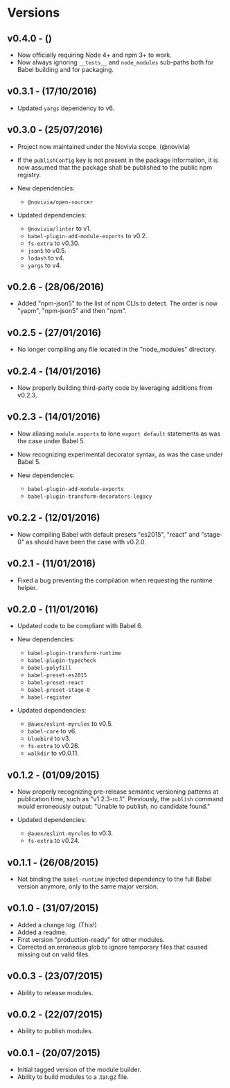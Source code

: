 # Versions

## v0.4.0 - ()

* Now officially requiring Node 4+ and npm 3+ to work.
* Now always ignoring `__tests__` and `node_modules` sub-paths both for Babel
  building and for packaging.


## v0.3.1 - (17/10/2016)

* Updated `yargs` dependency to v6.


## v0.3.0 - (25/07/2016)

* Project now maintained under the Novivia scope. (@novivia)
* If the `publishConfig` key is not present in the package information, it is
  now assumed that the package shall be published to the public npm registry.

* New dependencies:
    * `@novivia/open-sourcer`

* Updated dependencies:
    * `@novivia/linter` to v1.
    * `babel-plugin-add-module-exports` to v0.2.
    * `fs-extra` to v0.30.
    * `json5` to v0.5.
    * `lodash` to v4.
    * `yargs` to v4.

## v0.2.6 - (28/06/2016)

* Added "npm-json5" to the list of npm CLIs to detect. The order is now "yapm",
  "npm-json5" and then "npm".


## v0.2.5 - (27/01/2016)

* No longer compiling any file located in the "node_modules" directory.


## v0.2.4 - (14/01/2016)

* Now properly building third-party code by leveraging additions from v0.2.3.


## v0.2.3 - (14/01/2016)

* Now aliasing `module.exports` to lone `export default` statements as was the
  case under Babel 5.
* Now recognizing experimental decorator syntax, as was the case under Babel 5.

* New dependencies:
    * `babel-plugin-add-module-exports`
    * `babel-plugin-transform-decorators-legacy`


## v0.2.2 - (12/01/2016)

* Now compiling Babel with default presets "es2015", "react" and "stage-0" as
  should have been the case with v0.2.0.


## v0.2.1 - (11/01/2016)

* Fixed a bug preventing the compilation when requesting the runtime helper.


## v0.2.0 - (11/01/2016)

* Updated code to be compliant with Babel 6.

* New dependencies:
    * `babel-plugin-transform-runtime`
    * `babel-plugin-typecheck`
    * `babel-polyfill`
    * `babel-preset-es2015`
    * `babel-preset-react`
    * `babel-preset-stage-0`
    * `babel-register`

* Updated dependencies:
    * `@auex/eslint-myrules` to v0.5.
    * `babel-core` to v6.
    * `bluebird` to v3.
    * `fs-extra` to v0.26.
    * `walkdir` to v0.0.11.


## v0.1.2 - (01/09/2015)

* Now properly recognizing pre-release semantic versioning patterns at
  publication time, such as "v1.2.3-rc.1". Previously, the `publish` command
  would erroneously output: "Unable to publish, no candidate found."

* Updated dependencies:
    * `@auex/eslint-myrules` to v0.3.
    * `fs-extra` to v0.24.


## v0.1.1 - (26/08/2015)

* Not binding the `babel-runtime` injected dependency to the full Babel version
  anymore, only to the same major version.


## v0.1.0 - (31/07/2015)

* Added a change log. (This!)
* Added a readme.
* First version "production-ready" for other modules.
* Corrected an erroneous glob to ignore temporary files that caused missing out
  on valid files.


## v0.0.3 - (23/07/2015)

* Ability to release modules.


## v0.0.2 - (22/07/2015)

* Ability to publish modules.


## v0.0.1 - (20/07/2015)

* Initial tagged version of the module builder.
* Ability to build modules to a .tar.gz file.
